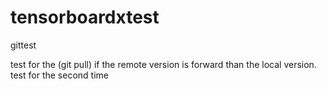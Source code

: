 # tensorboardxtest
gittest



test for the (git pull) if the remote version is forward than the local version.
test for the second time
